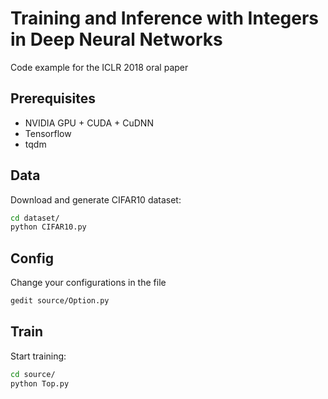 # Training and Inference with Integers in Deep Neural Networks

Code example for the ICLR 2018 oral paper

## Prerequisites
- NVIDIA GPU + CUDA + CuDNN
- Tensorflow
- tqdm


## Data
Download and generate CIFAR10 dataset: 
```bash
cd dataset/
python CIFAR10.py
```

## Config
Change your configurations in the file
```bash
gedit source/Option.py
```
## Train
Start training:
```bash
cd source/
python Top.py
```


